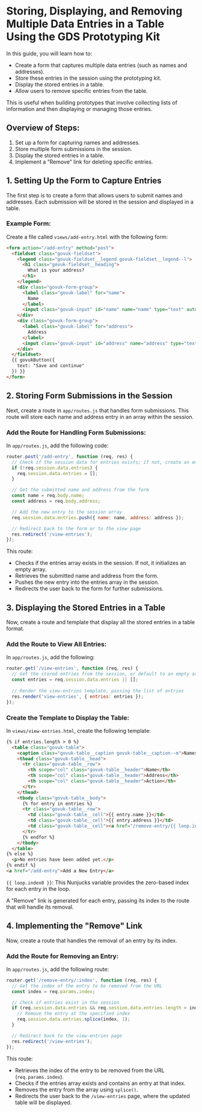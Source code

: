 
# Storing, Displaying, and Removing Multiple Data Entries in a Table Using the GDS Prototyping Kit

In this guide, you will learn how to:

- Create a form that captures multiple data entries (such as names and addresses).
- Store these entries in the session using the prototyping kit.
- Display the stored entries in a table.
- Allow users to remove specific entries from the table.

This is useful when building prototypes that involve collecting lists of information and then displaying or managing those entries.

## Overview of Steps:

1. Set up a form for capturing names and addresses.
2. Store multiple form submissions in the session.
3. Display the stored entries in a table.
4. Implement a "Remove" link for deleting specific entries.

## 1. Setting Up the Form to Capture Entries

The first step is to create a form that allows users to submit names and addresses. Each submission will be stored in the session and displayed in a table.

### Example Form:

Create a file called `views/add-entry.html` with the following form:

```html
<form action="/add-entry" method="post">
  <fieldset class="govuk-fieldset">
	<legend class="govuk-fieldset__legend govuk-fieldset__legend--l">
	  <h1 class="govuk-fieldset__heading">
		What is your address?
	  </h1>
	</legend>
	<div class="govuk-form-group">
	  <label class="govuk-label" for="name">
		Name
	  </label>
	  <input class="govuk-input" id="name" name="name" type="text" autocomplete="name">
	</div>
	<div class="govuk-form-group">
	  <label class="govuk-label" for="address">
		Address
	  </label>
	  <input class="govuk-input" id="address" name="address" type="text" autocomplete="address">
	</div>
  </fieldset>
  {{ govukButton({
	text: "Save and continue"
  }) }}
</form>
```

## 2. Storing Form Submissions in the Session

Next, create a route in `app/routes.js` that handles form submissions. This route will store each name and address entry in an array within the session.

### Add the Route for Handling Form Submissions:

In `app/routes.js`, add the following code:

```js
router.post('/add-entry', function (req, res) {
  // Check if the session data for entries exists; if not, create an empty array
  if (!req.session.data.entries) {
	req.session.data.entries = [];
  }

  // Get the submitted name and address from the form
  const name = req.body.name;
  const address = req.body.address;

  // Add the new entry to the session array
  req.session.data.entries.push({ name: name, address: address });

  // Redirect back to the form or to the view page
  res.redirect('/view-entries');
});
```

This route:

- Checks if the entries array exists in the session. If not, it initializes an empty array.
- Retrieves the submitted name and address from the form.
- Pushes the new entry into the entries array in the session.
- Redirects the user back to the form for further submissions.

## 3. Displaying the Stored Entries in a Table

Now, create a route and template that display all the stored entries in a table format.

### Add the Route to View All Entries:

In `app/routes.js`, add the following:

```js
router.get('/view-entries', function (req, res) {
  // Get the stored entries from the session, or default to an empty array if none exist
  const entries = req.session.data.entries || [];
  
  // Render the view-entries template, passing the list of entries
  res.render('view-entries', { entries: entries });
});
```

### Create the Template to Display the Table:

In `views/view-entries.html`, create the following template:

```html
{% if entries.length > 0 %}
  <table class="govuk-table">
	<caption class="govuk-table__caption govuk-table__caption--m">Names and addresses</caption>
	<thead class="govuk-table__head">
	  <tr class="govuk-table__row">
		<th scope="col" class="govuk-table__header">Name</th>
		<th scope="col" class="govuk-table__header">Address</th>
		<th scope="col" class="govuk-table__header">Action</th>
	  </tr>
	</thead>
	<tbody class="govuk-table__body">
	  {% for entry in entries %}
	  <tr class="govuk-table__row">
		<td class="govuk-table__cell">{{ entry.name }}</td>
		<td class="govuk-table__cell">{{ entry.address }}</td>
		<td class="govuk-table__cell"><a href="/remove-entry/{{ loop.index0 }}" onclick="return confirm('Are you sure you want to remove {{ entry.name }}?');">Remove</a></td>
	  </tr>
	  {% endfor %}
	</tbody>
  </table>
{% else %}
  <p>No entries have been added yet.</p>
{% endif %}
<a href="/add-entry">Add a New Entry</a>
```

`{{ loop.index0 }}`: This Nunjucks variable provides the zero-based index for each entry in the loop.

A "Remove" link is generated for each entry, passing its index to the route that will handle its removal.

## 4. Implementing the "Remove" Link

Now, create a route that handles the removal of an entry by its index.

### Add the Route for Removing an Entry:

In `app/routes.js`, add the following route:

```js
router.get('/remove-entry/:index', function (req, res) {
  // Get the index of the entry to be removed from the URL
  const index = req.params.index;

  // Check if entries exist in the session
  if (req.session.data.entries && req.session.data.entries.length > index) {
	// Remove the entry at the specified index
	req.session.data.entries.splice(index, 1);
  }

  // Redirect back to the view-entries page
  res.redirect('/view-entries');
});
```

This route:

- Retrieves the index of the entry to be removed from the URL (`req.params.index`).
- Checks if the entries array exists and contains an entry at that index.
- Removes the entry from the array using `splice()`.
- Redirects the user back to the `/view-entries` page, where the updated table will be displayed.
